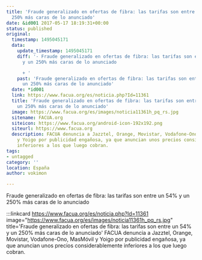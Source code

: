 ```yaml
---
title: 'Fraude generalizado en ofertas de fibra: las tarifas son entre un 54% y un
  250% más caras de lo anunciado'
date: &id001 2017-05-17 18:19:31+00:00
status: published
original:
  timestamp: 1495045171
  data:
    update_timestamp: 1495045171
    diff: '- Fraude generalizado en ofertas de fibra: las tarifas son entre un 54%
      y un 250% más caras de lo anunciado

      + '
    past: 'Fraude generalizado en ofertas de fibra: las tarifas son entre un 54% y
      un 250% más caras de lo anunciado'
  date: *id001
  link: https://www.facua.org/es/noticia.php?Id=11361
  title: 'Fraude generalizado en ofertas de fibra: las tarifas son entre un 54% y
    un 250% más caras de lo anunciado'
  image: https://www.facua.org/es/images/noticia11361h_pq_rs.jpg
  sitename: FACUA.org
  siteicon: https://www.facua.org/android-icon-192x192.png
  siteurl: https://www.facua.org
  description: FACUA denuncia a Jazztel, Orange, Movistar, Vodafone-Ono, MasMóvil
    y Yoigo por publicidad engañosa, ya que anuncian unos precios considerablemente
    inferiores a los que luego cobran.
tags:
- untagged
category: ''
location: España
author: vokimon

---
```

Fraude generalizado en ofertas de fibra: las tarifas son entre un 54% y un 250% más caras de lo anunciado

:::linkcard https://www.facua.org/es/noticia.php?Id=11361 image="https://www.facua.org/es/images/noticia11361h_pq_rs.jpg" title='Fraude generalizado en ofertas de fibra: las tarifas son entre un 54% y un 250% más caras de lo anunciado'
    FACUA denuncia a Jazztel, Orange, Movistar, Vodafone-Ono, MasMóvil y Yoigo por publicidad engañosa, ya que anuncian unos precios considerablemente inferiores a los que luego cobran.

